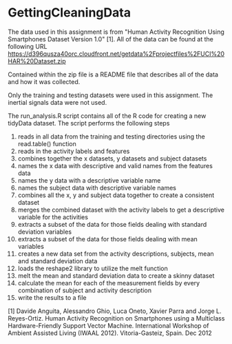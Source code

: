 GettingCleaningData
===================
The data used in this assignment is from "Human Activity Recognition Using Smartphones Dataset Version 1.0" [1].
All of the data can be found at the following URL
https://d396qusza40orc.cloudfront.net/getdata%2Fprojectfiles%2FUCI%20HAR%20Dataset.zip 

Contained within the zip file is a README file that describes all of the data and how it was collected.

Only the training and testing datasets were used in this assignment.  The inertial signals data were not used.

The run_analysis.R script contains all of the R code for creating a new tidyData dataset.
The script performs the following steps
1.  reads in all data from the training and testing directories using the read.table() function
2.  reads in the activity labels and features
3.  combines together the x datasets, y datasets and subject datasets
4.  names the x data with descriptive and valid names from the features data
5.  names the y data with a descriptive variable name
6.  names the subject data with descriptive variable names
7.  combines all the x, y and subject data together to create a consistent dataset
8.  merges the combined dataset with the activity labels to get a descriptive variable for the activities
9.  extracts a subset of the data for those fields dealing with standard deviation variables
10.  extracts a subset of the data for those fields dealing with mean variables
11.  creates a new data set from the activity descriptions, subjects, mean and standard deviation data
12.  loads the reshape2 library to utilize the melt function
13.  melt the mean and standard deviation data to create a skinny dataset
14.  calculate the mean for each of the measurement fields by every combination of subject and activity description
15.  write the results to a file

[1] Davide Anguita, Alessandro Ghio, Luca Oneto, Xavier Parra and Jorge L. Reyes-Ortiz. Human Activity Recognition on Smartphones using a Multiclass Hardware-Friendly Support Vector Machine. International Workshop of Ambient Assisted Living (IWAAL 2012). Vitoria-Gasteiz, Spain. Dec 2012
